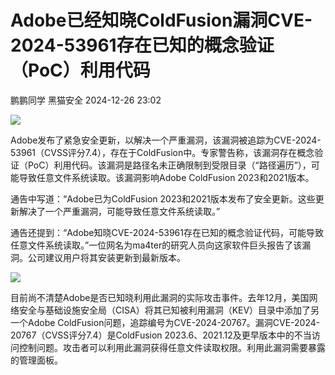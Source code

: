 #  Adobe已经知晓ColdFusion漏洞CVE-2024-53961存在已知的概念验证（PoC）利用代码   
鹏鹏同学  黑猫安全   2024-12-26 23:02  
  
![](https://mmbiz.qpic.cn/sz_mmbiz_png/8dBEfDPEceib8NkJFRuqMpVshxjVgBTJHxGHkNqZXxT17YkPBrDOSLASFKNXsbhRRS0Vbb4rmFibfl2XOlkXBkqQ/640?wx_fmt=png&from=appmsg "")  
  
Adobe发布了紧急安全更新，以解决一个严重漏洞，该漏洞被追踪为CVE-2024-53961（CVSS评分7.4），存在于ColdFusion中。专家警告称，该漏洞存在概念验证（PoC）利用代码。该漏洞是路径名未正确限制到受限目录（“路径遍历”），可能导致任意文件系统读取。该漏洞影响Adobe ColdFusion 2023和2021版本。  
  
通告中写道：“Adobe已为ColdFusion 2023和2021版本发布了安全更新。这些更新解决了一个严重漏洞，可能导致任意文件系统读取。”  
  
通告还提到：“Adobe知晓CVE-2024-53961存在已知的概念验证代码，可能导致任意文件系统读取。”一位网名为ma4ter的研究人员向这家软件巨头报告了该漏洞。公司建议用户将其安装更新到最新版本。  
  
![](https://mmbiz.qpic.cn/sz_mmbiz_png/8dBEfDPEceib8NkJFRuqMpVshxjVgBTJHXgp3U23v6PDxew43PMY1XGRYricED5kStlHd7kSEmP6Gnd96OibYyZgQ/640?wx_fmt=png&from=appmsg "")  
  
目前尚不清楚Adobe是否已知晓利用此漏洞的实际攻击事件。去年12月，美国网络安全与基础设施安全局（CISA）将其已知被利用漏洞（KEV）目录中添加了另一个Adobe ColdFusion问题，追踪编号为CVE-2024-20767。漏洞CVE-2024-20767（CVSS评分7.4）是ColdFusion 2023.6、2021.12及更早版本中的不当访问控制问题。攻击者可以利用此漏洞获得任意文件读取权限。利用此漏洞需要暴露的管理面板。  
  

